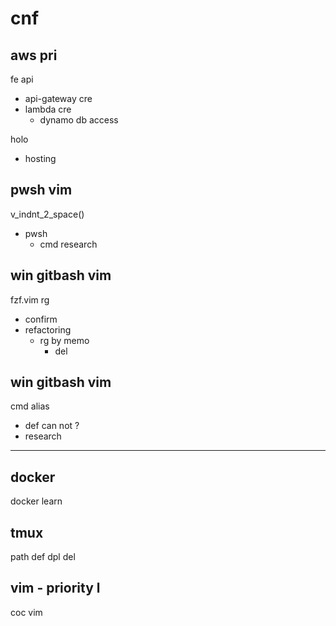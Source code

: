 
# cnf


## aws pri

fe api
- api-gateway cre
- lambda cre
  - dynamo db access

holo
- hosting


## pwsh vim

v_indnt_2_space()
- pwsh
  - cmd research


## win gitbash vim

fzf.vim rg
- confirm
- refactoring
  - rg by memo
    - del


## win gitbash vim

cmd alias
- def can not ?
- research



---

## docker

docker learn


## tmux

path def dpl del


## vim  -  priority l

coc vim



